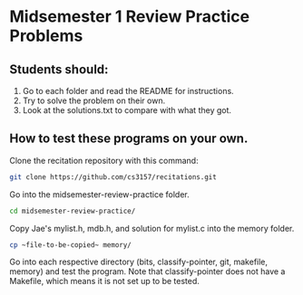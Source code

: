 # Midsemester 1 Review Practice Problems
## Students should:
1. Go to each folder and read the README for instructions.
2. Try to solve the problem on their own.
3. Look at the solutions.txt to compare with what they got.


## How to test these programs on your own.
Clone the recitation repository with this command:
```bash
git clone https://github.com/cs3157/recitations.git
```
Go into the midsemester-review-practice folder.
```bash
cd midsemester-review-practice/
```
Copy Jae's mylist.h, mdb.h, and solution for mylist.c into the memory folder.
```bash
cp ~file-to-be-copied~ memory/
```
Go into each respective directory (bits, classify-pointer, git, makefile, memory) and test the program. Note that classify-pointer does not have a Makefile, which means it is not set up to be tested.


